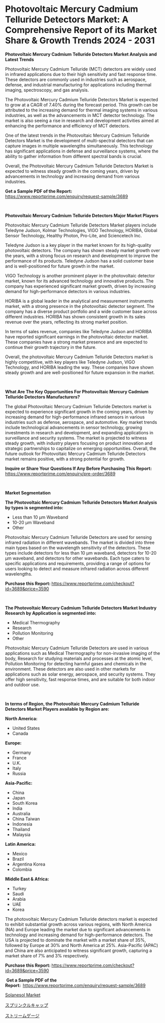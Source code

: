 <p><h1>Photovoltaic Mercury Cadmium Telluride Detectors Market: A Comprehensive Report of its Market Share & Growth Trends 2024 - 2031</h1></p><p><strong>Photovoltaic Mercury Cadmium Telluride Detectors Market Analysis and Latest Trends</strong></p>
<p><p>Photovoltaic Mercury Cadmium Telluride (MCT) detectors are widely used in infrared applications due to their high sensitivity and fast response time. These detectors are commonly used in industries such as aerospace, defense, and industrial manufacturing for applications including thermal imaging, spectroscopy, and gas analysis.</p><p>The Photovoltaic Mercury Cadmium Telluride Detectors Market is expected to grow at a CAGR of 7.40% during the forecast period. This growth can be attributed to the increasing demand for thermal imaging systems in various industries, as well as the advancements in MCT detector technology. The market is also seeing a rise in research and development activities aimed at enhancing the performance and efficiency of MCT detectors.</p><p>One of the latest trends in the Photovoltaic Mercury Cadmium Telluride Detectors Market is the development of multi-spectral detectors that can capture images in multiple wavelengths simultaneously. This technology has significant applications in defense and surveillance systems, where the ability to gather information from different spectral bands is crucial.</p><p>Overall, the Photovoltaic Mercury Cadmium Telluride Detectors Market is expected to witness steady growth in the coming years, driven by advancements in technology and increasing demand from various industries.</p></p>
<p><strong>Get a Sample PDF of the Report:&nbsp;</strong> <a href="https://www.reportprime.com/enquiry/request-sample/3689">https://www.reportprime.com/enquiry/request-sample/3689</a></p>
<p>&nbsp;</p>
<p><strong>Photovoltaic Mercury Cadmium Telluride Detectors Major Market Players</strong></p>
<p><p>Photovoltaic Mercury Cadmium Telluride Detectors Market players include Teledyne Judson, Kolmar Technologies, VIGO Technology, HORIBA, Global Sensor Technology, Healthy Photon, Pro-Lite, and Sciencetech Inc.</p><p>Teledyne Judson is a key player in the market known for its high-quality photovoltaic detectors. The company has shown steady market growth over the years, with a strong focus on research and development to improve the performance of its products. Teledyne Judson has a solid customer base and is well-positioned for future growth in the market.</p><p>VIGO Technology is another prominent player in the photovoltaic detector market, known for its advanced technology and innovative products. The company has experienced significant market growth, driven by increasing demand for high-performance detectors in various industries.</p><p>HORIBA is a global leader in the analytical and measurement instruments market, with a strong presence in the photovoltaic detector segment. The company has a diverse product portfolio and a wide customer base across different industries. HORIBA has shown consistent growth in its sales revenue over the years, reflecting its strong market position.</p><p>In terms of sales revenue, companies like Teledyne Judson and HORIBA have reported significant earnings in the photovoltaic detector market. These companies have a strong market presence and are expected to continue their growth trajectory in the future.</p><p>Overall, the photovoltaic Mercury Cadmium Telluride Detectors market is highly competitive, with key players like Teledyne Judson, VIGO Technology, and HORIBA leading the way. These companies have shown steady growth and are well-positioned for future expansion in the market.</p></p>
<p>&nbsp;</p>
<p><strong>What Are The Key Opportunities For Photovoltaic Mercury Cadmium Telluride Detectors Manufacturers?</strong></p>
<p><p>The global Photovoltaic Mercury Cadmium Telluride Detectors market is expected to experience significant growth in the coming years, driven by increasing demand for high-performance infrared sensors in various industries such as defense, aerospace, and automotive. Key market trends include technological advancements in sensor technology, growing investments in research and development, and expanding applications in surveillance and security systems. The market is projected to witness steady growth, with industry players focusing on product innovation and strategic partnerships to capitalize on emerging opportunities. Overall, the future outlook for Photovoltaic Mercury Cadmium Telluride Detectors market remains positive, with a strong potential for growth.</p></p>
<p><strong>Inquire or Share Your Questions If Any Before Purchasing This Report:</strong> <a href="https://www.reportprime.com/enquiry/pre-order/3689">https://www.reportprime.com/enquiry/pre-order/3689</a></p>
<p>&nbsp;</p>
<p><strong>Market Segmentation</strong></p>
<p><strong>The Photovoltaic Mercury Cadmium Telluride Detectors Market Analysis by types is segmented into:</strong></p>
<p><ul><li>Less than 10 µm Waveband</li><li>10-20 µm Waveband</li><li>Other</li></ul></p>
<p><p>Photovoltaic Mercury Cadmium Telluride Detectors are used for sensing infrared radiation in different wavebands. The market is divided into three main types based on the wavelength sensitivity of the detectors. These types include detectors for less than 10 µm waveband, detectors for 10-20 µm waveband, and detectors for other wavebands. Each type caters to specific applications and requirements, providing a range of options for users looking to detect and measure infrared radiation across different wavelengths.</p></p>
<p><strong>Purchase this Report:&nbsp;</strong><a href="https://www.reportprime.com/checkout?id=3689&price=3590">https://www.reportprime.com/checkout?id=3689&price=3590</a></p>
<p>&nbsp;</p>
<p><strong>The Photovoltaic Mercury Cadmium Telluride Detectors Market Industry Research by Application is segmented into:</strong></p>
<p><ul><li>Medical Thermography</li><li>Research</li><li>Pollution Monitoring</li><li>Other</li></ul></p>
<p><p>Photovoltaic Mercury Cadmium Telluride Detectors are used in various applications such as Medical Thermography for non-invasive imaging of the body, Research for studying materials and processes at the atomic level, Pollution Monitoring for detecting harmful gases and chemicals in the environment. These detectors are also used in other markets for applications such as solar energy, aerospace, and security systems. They offer high sensitivity, fast response times, and are suitable for both indoor and outdoor use.</p></p>
<p>&nbsp;</p>
<p><strong>In terms of Region, the Photovoltaic Mercury Cadmium Telluride Detectors Market Players available by Region are:</strong></p>
<p>
    <p> <strong> North America: </strong>
        <ul>
            <li>United States</li>
            <li>Canada</li>
        </ul>
        </p> 
    <p> <strong> Europe: </strong>
        <ul>
            <li>Germany</li>
            <li>France</li>
            <li>U.K.</li>
            <li>Italy</li>
            <li>Russia</li>
        </ul>
        </p> 
    <p> <strong> Asia-Pacific: </strong>
        <ul>
            <li>China</li>
            <li>Japan</li>
            <li>South Korea</li>
            <li>India</li>
            <li>Australia</li>
            <li>China Taiwan</li>
            <li>Indonesia</li>
            <li>Thailand</li>
            <li>Malaysia</li>
        </ul>
        </p> 
    <p> <strong> Latin America: </strong>
        <ul>
            <li>Mexico</li>
            <li>Brazil</li>
            <li>Argentina Korea</li>
            <li>Colombia</li>
        </ul>
        </p> 
    <p> <strong> Middle East & Africa: </strong>
        <ul>
            <li>Turkey</li>
            <li>Saudi</li>
            <li>Arabia</li>
            <li>UAE</li>
            <li>Korea</li>
        </ul>
    </p>
    </p>
<p><p>The photovoltaic Mercury Cadmium Telluride detectors market is expected to exhibit substantial growth across various regions, with North America (NA) and Europe leading the market due to significant advancements in technology and increasing demand for high-performance detectors. The USA is projected to dominate the market with a market share of 35%, followed by Europe at 30% and North America at 25%. Asia-Pacific (APAC) and China are also anticipated to witness significant growth, capturing a market share of 7% and 3% respectively.</p></p>
<p><strong>Purchase this Report: </strong><a href="https://www.reportprime.com/checkout?id=3689&price=3590">https://www.reportprime.com/checkout?id=3689&price=3590</a></p>
<p>&nbsp;<strong>Get a Sample PDF of the Report:&nbsp;&nbsp;</strong><a href="https://www.reportprime.com/enquiry/request-sample/3689">https://www.reportprime.com/enquiry/request-sample/3689</a></p>
<p><strong></strong></p>
<p><p><a href="https://extreme-scabiosa-c81.notion.site/Solanesol-Market-Offer-Valuable-Insights-into-Market-Size-Market-Share-Market-Trends-and-Projecti-da864324f59d4ac581b1f004e4dbc231">Solanesol Market</a></p><p><a href="https://github.com/vlcostes/Market-Research-Report-List-1/blob/main/252624814596.md">スプリンクルキャップ</a></p><p><a href="https://github.com/EstaSprer20231/Market-Research-Report-List-1/blob/main/572148314597.md">ストリームゲージ</a></p></p>